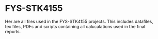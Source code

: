 # FYS-STK4155
Her are all files used in the FYS-STK4155 projects. This includes datafiles, 
tex files, PDFs and scripts containing all calucalations used in the final reports.  
